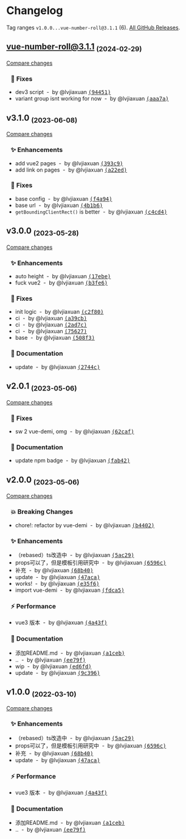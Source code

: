 # Changelog

Tag ranges `v1.0.0...vue-number-roll@3.1.1` (6). [All GitHub Releases](https://github.com/lvjiaxuan/vue-number-roll/releases).

## vue-number-roll@3.1.1 <sub>(2024-02-29)</sub>
[Compare changes](https://github.com/lvjiaxuan/vue-number-roll/compare/v3.1.0...vue-number-roll@3.1.1)

### &nbsp;&nbsp;&nbsp;🐛 Fixes

- dev3 script &nbsp;-&nbsp; by @lvjiaxuan [<samp>(94451)</samp>](https://github.com/lvjiaxuan/vue-number-roll/commit/9445140)
- variant group isnt working for now &nbsp;-&nbsp; by @lvjiaxuan [<samp>(aaa7a)</samp>](https://github.com/lvjiaxuan/vue-number-roll/commit/aaa7a13)

## v3.1.0 <sub>(2023-06-08)</sub>
[Compare changes](https://github.com/lvjiaxuan/vue-number-roll/compare/v3.0.0...v3.1.0)

### &nbsp;&nbsp;&nbsp;✨ Enhancements

- add vue2 pages &nbsp;-&nbsp; by @lvjiaxuan [<samp>(393c9)</samp>](https://github.com/lvjiaxuan/vue-number-roll/commit/393c98b)
- add link on pages &nbsp;-&nbsp; by @lvjiaxuan [<samp>(a22ed)</samp>](https://github.com/lvjiaxuan/vue-number-roll/commit/a22edc5)

### &nbsp;&nbsp;&nbsp;🐛 Fixes

- base config &nbsp;-&nbsp; by @lvjiaxuan [<samp>(f4a94)</samp>](https://github.com/lvjiaxuan/vue-number-roll/commit/f4a94b8)
- base url &nbsp;-&nbsp; by @lvjiaxuan [<samp>(4b1b6)</samp>](https://github.com/lvjiaxuan/vue-number-roll/commit/4b1b62f)
- `getBoundingClientRect()` is better &nbsp;-&nbsp; by @lvjiaxuan [<samp>(c4cd4)</samp>](https://github.com/lvjiaxuan/vue-number-roll/commit/c4cd443)

## v3.0.0 <sub>(2023-05-28)</sub>
[Compare changes](https://github.com/lvjiaxuan/vue-number-roll/compare/v2.0.1...v3.0.0)

### &nbsp;&nbsp;&nbsp;✨ Enhancements

- auto height &nbsp;-&nbsp; by @lvjiaxuan [<samp>(17ebe)</samp>](https://github.com/lvjiaxuan/vue-number-roll/commit/17ebe16)
- fuck vue2 &nbsp;-&nbsp; by @lvjiaxuan [<samp>(b3fe6)</samp>](https://github.com/lvjiaxuan/vue-number-roll/commit/b3fe6c0)

### &nbsp;&nbsp;&nbsp;🐛 Fixes

- init logic &nbsp;-&nbsp; by @lvjiaxuan [<samp>(c2f80)</samp>](https://github.com/lvjiaxuan/vue-number-roll/commit/c2f809a)
- ci &nbsp;-&nbsp; by @lvjiaxuan [<samp>(a39cb)</samp>](https://github.com/lvjiaxuan/vue-number-roll/commit/a39cb1a)
- ci &nbsp;-&nbsp; by @lvjiaxuan [<samp>(2ad7c)</samp>](https://github.com/lvjiaxuan/vue-number-roll/commit/2ad7c4f)
- ci &nbsp;-&nbsp; by @lvjiaxuan [<samp>(75627)</samp>](https://github.com/lvjiaxuan/vue-number-roll/commit/7562748)
- base &nbsp;-&nbsp; by @lvjiaxuan [<samp>(508f3)</samp>](https://github.com/lvjiaxuan/vue-number-roll/commit/508f34d)

### &nbsp;&nbsp;&nbsp;📝 Documentation

- update &nbsp;-&nbsp; by @lvjiaxuan [<samp>(2744c)</samp>](https://github.com/lvjiaxuan/vue-number-roll/commit/2744c24)

## v2.0.1 <sub>(2023-05-06)</sub>
[Compare changes](https://github.com/lvjiaxuan/vue-number-roll/compare/v2.0.0...v2.0.1)

### &nbsp;&nbsp;&nbsp;🐛 Fixes

- sw 2 vue-demi, omg &nbsp;-&nbsp; by @lvjiaxuan [<samp>(62caf)</samp>](https://github.com/lvjiaxuan/vue-number-roll/commit/62caf97)

### &nbsp;&nbsp;&nbsp;📝 Documentation

- update npm badge &nbsp;-&nbsp; by @lvjiaxuan [<samp>(fab42)</samp>](https://github.com/lvjiaxuan/vue-number-roll/commit/fab423b)

## v2.0.0 <sub>(2023-05-06)</sub>
[Compare changes](https://github.com/lvjiaxuan/vue-number-roll/compare/v1.0.0...v2.0.0)

### &nbsp;&nbsp;&nbsp;💥 Breaking Changes

- chore!: refactor by vue-demi &nbsp;-&nbsp; by @lvjiaxuan [<samp>(b4402)</samp>](https://github.com/lvjiaxuan/vue-number-roll/commit/b440272)

### &nbsp;&nbsp;&nbsp;✨ Enhancements

- （rebased）ts改造中 &nbsp;-&nbsp; by @lvjiaxuan [<samp>(5ac29)</samp>](https://github.com/lvjiaxuan/vue-number-roll/commit/5ac2944)
- props可以了，但是模板引用研究中 &nbsp;-&nbsp; by @lvjiaxuan [<samp>(6596c)</samp>](https://github.com/lvjiaxuan/vue-number-roll/commit/6596c8d)
- 补充 &nbsp;-&nbsp; by @lvjiaxuan [<samp>(68b40)</samp>](https://github.com/lvjiaxuan/vue-number-roll/commit/68b40be)
- update &nbsp;-&nbsp; by @lvjiaxuan [<samp>(47aca)</samp>](https://github.com/lvjiaxuan/vue-number-roll/commit/47acac7)
- works! &nbsp;-&nbsp; by @lvjiaxuan [<samp>(e35f6)</samp>](https://github.com/lvjiaxuan/vue-number-roll/commit/e35f60f)
- import vue-demi &nbsp;-&nbsp; by @lvjiaxuan [<samp>(fdca5)</samp>](https://github.com/lvjiaxuan/vue-number-roll/commit/fdca5eb)

### &nbsp;&nbsp;&nbsp;⚡️ Performance

- vue3 版本 &nbsp;-&nbsp; by @lvjiaxuan [<samp>(4a43f)</samp>](https://github.com/lvjiaxuan/vue-number-roll/commit/4a43f7b)

### &nbsp;&nbsp;&nbsp;📝 Documentation

- 添加README.md &nbsp;-&nbsp; by @lvjiaxuan [<samp>(a1ceb)</samp>](https://github.com/lvjiaxuan/vue-number-roll/commit/a1ceb28)
- .. &nbsp;-&nbsp; by @lvjiaxuan [<samp>(ee79f)</samp>](https://github.com/lvjiaxuan/vue-number-roll/commit/ee79f00)
- wip &nbsp;-&nbsp; by @lvjiaxuan [<samp>(ed6fd)</samp>](https://github.com/lvjiaxuan/vue-number-roll/commit/ed6fd59)
- update &nbsp;-&nbsp; by @lvjiaxuan [<samp>(9c396)</samp>](https://github.com/lvjiaxuan/vue-number-roll/commit/9c396c0)

## v1.0.0 <sub>(2022-03-10)</sub>
[Compare changes](https://github.com/lvjiaxuan/vue-number-roll/compare/...v1.0.0)

### &nbsp;&nbsp;&nbsp;✨ Enhancements

- （rebased）ts改造中 &nbsp;-&nbsp; by @lvjiaxuan [<samp>(5ac29)</samp>](https://github.com/lvjiaxuan/vue-number-roll/commit/5ac2944)
- props可以了，但是模板引用研究中 &nbsp;-&nbsp; by @lvjiaxuan [<samp>(6596c)</samp>](https://github.com/lvjiaxuan/vue-number-roll/commit/6596c8d)
- 补充 &nbsp;-&nbsp; by @lvjiaxuan [<samp>(68b40)</samp>](https://github.com/lvjiaxuan/vue-number-roll/commit/68b40be)
- update &nbsp;-&nbsp; by @lvjiaxuan [<samp>(47aca)</samp>](https://github.com/lvjiaxuan/vue-number-roll/commit/47acac7)

### &nbsp;&nbsp;&nbsp;⚡️ Performance

- vue3 版本 &nbsp;-&nbsp; by @lvjiaxuan [<samp>(4a43f)</samp>](https://github.com/lvjiaxuan/vue-number-roll/commit/4a43f7b)

### &nbsp;&nbsp;&nbsp;📝 Documentation

- 添加README.md &nbsp;-&nbsp; by @lvjiaxuan [<samp>(a1ceb)</samp>](https://github.com/lvjiaxuan/vue-number-roll/commit/a1ceb28)
- .. &nbsp;-&nbsp; by @lvjiaxuan [<samp>(ee79f)</samp>](https://github.com/lvjiaxuan/vue-number-roll/commit/ee79f00)